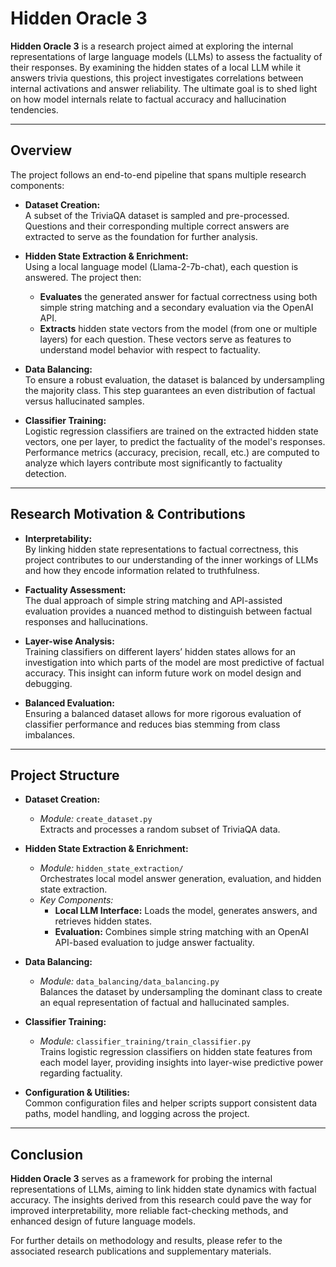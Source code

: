 # Hidden Oracle 3

**Hidden Oracle 3** is a research project aimed at exploring the internal representations of large language models (LLMs) to assess the factuality of their responses. By examining the hidden states of a local LLM while it answers trivia questions, this project investigates correlations between internal activations and answer reliability. The ultimate goal is to shed light on how model internals relate to factual accuracy and hallucination tendencies.

---

## Overview

The project follows an end-to-end pipeline that spans multiple research components:

- **Dataset Creation:**  
  A subset of the TriviaQA dataset is sampled and pre-processed. Questions and their corresponding multiple correct answers are extracted to serve as the foundation for further analysis.

- **Hidden State Extraction & Enrichment:**  
  Using a local language model (Llama-2-7b-chat), each question is answered. The project then:
  - **Evaluates** the generated answer for factual correctness using both simple string matching and a secondary evaluation via the OpenAI API.
  - **Extracts** hidden state vectors from the model (from one or multiple layers) for each question. These vectors serve as features to understand model behavior with respect to factuality.

- **Data Balancing:**  
  To ensure a robust evaluation, the dataset is balanced by undersampling the majority class. This step guarantees an even distribution of factual versus hallucinated samples.

- **Classifier Training:**  
  Logistic regression classifiers are trained on the extracted hidden state vectors, one per layer, to predict the factuality of the model's responses. Performance metrics (accuracy, precision, recall, etc.) are computed to analyze which layers contribute most significantly to factuality detection.

---

## Research Motivation & Contributions

- **Interpretability:**  
  By linking hidden state representations to factual correctness, this project contributes to our understanding of the inner workings of LLMs and how they encode information related to truthfulness.

- **Factuality Assessment:**  
  The dual approach of simple string matching and API-assisted evaluation provides a nuanced method to distinguish between factual responses and hallucinations.

- **Layer-wise Analysis:**  
  Training classifiers on different layers’ hidden states allows for an investigation into which parts of the model are most predictive of factual accuracy. This insight can inform future work on model design and debugging.

- **Balanced Evaluation:**  
  Ensuring a balanced dataset allows for more rigorous evaluation of classifier performance and reduces bias stemming from class imbalances.

---

## Project Structure

- **Dataset Creation:**  
  - *Module:* `create_dataset.py`  
    Extracts and processes a random subset of TriviaQA data.

- **Hidden State Extraction & Enrichment:**  
  - *Module:* `hidden_state_extraction/`  
    Orchestrates local model answer generation, evaluation, and hidden state extraction.
  - *Key Components:*  
    - **Local LLM Interface:** Loads the model, generates answers, and retrieves hidden states.
    - **Evaluation:** Combines simple string matching with an OpenAI API-based evaluation to judge answer factuality.

- **Data Balancing:**  
  - *Module:* `data_balancing/data_balancing.py`  
    Balances the dataset by undersampling the dominant class to create an equal representation of factual and hallucinated samples.

- **Classifier Training:**  
  - *Module:* `classifier_training/train_classifier.py`  
    Trains logistic regression classifiers on hidden state features from each model layer, providing insights into layer-wise predictive power regarding factuality.

- **Configuration & Utilities:**  
  Common configuration files and helper scripts support consistent data paths, model handling, and logging across the project.

---

## Conclusion

**Hidden Oracle 3** serves as a framework for probing the internal representations of LLMs, aiming to link hidden state dynamics with factual accuracy. The insights derived from this research could pave the way for improved interpretability, more reliable fact-checking methods, and enhanced design of future language models.

For further details on methodology and results, please refer to the associated research publications and supplementary materials.

